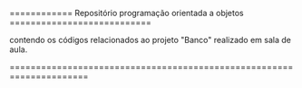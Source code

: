 ============ Repositório programação orientada a objetos ===========================

contendo os códigos relacionados ao projeto "Banco" realizado em sala de aula.

=====================================================================
